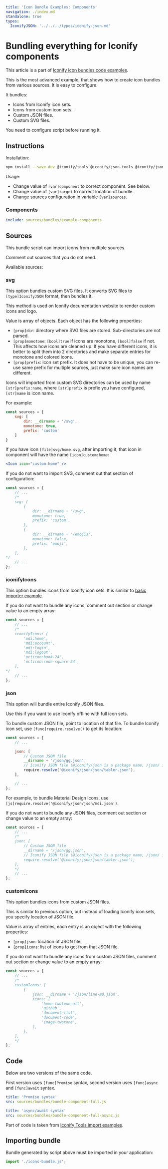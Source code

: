 ```yaml
title: 'Icon Bundle Examples: Components'
navigation: ./index.md
standalone: true
types:
  IconifyJSON: '../../../types/iconify-json.md'
```

# Bundling everything for Iconify components

This article is a part of [Iconify icon bundles code examples](./index.md).

This is the most advanced example, that shows how to create icon bundles from various sources. It is easy to configure.

It bundles:

- Icons from Iconify icon sets.
- Icons from custom icon sets.
- Custom JSON files.
- Custom SVG files.

You need to configure script before running it.

## Instructions

Installation:

```bash
npm install --save-dev @iconify/tools @iconify/json-tools @iconify/json
```

Usage:

- Change value of `[var]component` to correct component. See below.
- Change value of `[var]target` to correct location of bundle.
- Change sources configuration in variable `[var]sources`.

### Components

```yaml
include: sources/bundles/example-components
```

## Sources

This bundle script can import icons from multiple sources.

Comment out sources that you do not need.

Available sources:

### svg

This option bundles custom SVG files. It converts SVG files to `[type]IconifyJSON` format, then bundles it.

This method is used on Iconify documentation website to render custom icons and logo.

Value is array of objects. Each object has the following properties:

- `[prop]dir`: directory where SVG files are stored. Sub-directories are not parsed.
- `[prop]monotone`: `[bool]true` if icons are monotone, `[bool]false` if not. This affects how icons are cleaned up. If you have different icons, it is better to split them into 2 directories and make separate entries for monotone and colored icons.
- `[prop]prefix`: Icon set prefix. It does not have to be unique, you can re-use same prefix for multiple sources, just make sure icon names are different.

Icons will imported from custom SVG directories can be used by name `[str]prefix:name`, where `[str]prefix` is prefix you have configured, `[str]name` is icon name.

For example:

```js
const sources = {
    svg: [
        dir: __dirname + '/svg',
        monotone: true,
        prefix: 'custom'
    ]
}
```

If you have icon `[file]svg/home.svg`, after importing it, that icon in component will have the name `[icon]custom:home`:

```jsx
<Icon icon="custom:home" />
```

If you do not want to import SVG, comment out that section of configuration:

```js
const sources = {
	// ...
	/*
	svg: [
		{
			dir: __dirname + '/svg',
			monotone: true,
			prefix: 'custom',
		},
		{
			dir: __dirname + '/emojis',
			monotone: false,
			prefix: 'emoji',
		},
	],
*/
	// ...
};
```

### iconifyIcons

This option bundles icons from Iconify icon sets. It is similar to [basic importer example](./component-simple.md).

If you do not want to bundle any icons, comment out section or change value to an empty array:

```js
const sources = {
	// ...
	/*
	iconifyIcons: [
		'mdi:home',
		'mdi:account',
		'mdi:login',
		'mdi:logout',
		'octicon:book-24',
		'octicon:code-square-24',
	],
*/
	// ...
};
```

### json

This option will bundle entire Iconify JSON files.

Use this if you want to use Iconify offline with full icon sets.

To bundle custom JSON file, point to location of that file. To bundle Iconify icon set, use `[func]require.resolve()` to get its location:

```js
const sources = {
	// ...

	json: [
		// Custom JSON file
		__dirname + '/json/gg.json',
		// Iconify JSON file (@iconify/json is a package name, /json/ is directory where files are, then filename)
		require.resolve('@iconify/json/json/tabler.json'),
	],

	// ...
};
```

For example, to bundle Material Design Icons, use `[js]require.resolve('@iconify/json/json/mdi.json')`.

If you do not want to bundle any JSON files, comment out section or change value to an empty array:

```js
const sources = {
	// ...
	/*
	json: [
		// Custom JSON file
		__dirname + '/json/gg.json',
		// Iconify JSON file (@iconify/json is a package name, /json/ is directory where files are, then filename)
		require.resolve('@iconify/json/json/tabler.json'),
	],
    */
	// ...
};
```

### customIcons

This option bundles icons from custom JSON files.

This is similar to previous option, but instead of loading Iconify icon sets, you specify location of JSON file.

Value is array of entries, each entry is an object with the following properties:

- `[prop]json`: location of JSON file.
- `[prop]icons`: list of icons to get from that JSON file.

If you do not want to bundle any icons from custom JSON files, comment out section or change value to an empty array:

```js
const sources = {
	// ...
	/*
	customIcons: [
		{
			json: __dirname + '/json/line-md.json',
			icons: [
				'home-twotone-alt',
				'github',
				'document-list',
				'document-code',
				'image-twotone',
			],
		},
	],
    */
};
```

## Code

Below are two versions of the same code.

First version uses `[func]Promise` syntax, second version uses `[func]async` and `[func]await` syntax.

```yaml
title: 'Promise syntax'
src: sources/bundles/bundle-component-full.js
```

```yaml
title: 'async/await syntax'
src: sources/bundles/bundle-component-full-async.js
```

Part of code is taken from [Iconify Tools import examples](../../../tools/node/import-mdi.md).

## Importing bundle

Bundle generated by script above must be imported in your application:

```js
import './icons-bundle.js';
```
